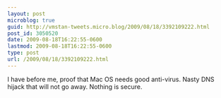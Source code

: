 ```yaml
---
layout: post
microblog: true
guid: http://vmstan-tweets.micro.blog/2009/08/18/3392109222.html
post_id: 3050520
date: 2009-08-18T16:22:55-0600
lastmod: 2009-08-18T16:22:55-0600
type: post
url: /2009/08/18/3392109222.html
---
```

I have before me, proof that Mac OS needs good anti-virus. Nasty DNS hijack that will not go away. Nothing is secure.
